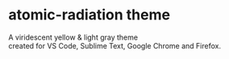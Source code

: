 # atomic-radiation theme

A viridescent yellow & light gray theme<br>created for VS Code, Sublime Text, Google Chrome and Firefox.

